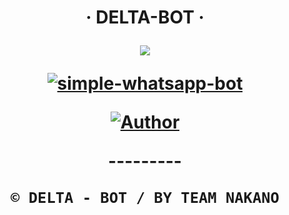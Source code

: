 <h1 align="center">‧ DELTA-BOT ‧
</p>
<p>
        <img src= "https://tinyurl.com/2alctfky">
    </p>
    <p align="center">
        <a href="#"><img title="simple-whatsapp-bot" src="https://img.shields.io/badge/-SIMPLE--WHATSAPP--BOT-green?colorA=%23ff0000&colorB=%23017e40&style=for-the-badge"></a>
    </p>
    <p>
        <a href="https://github.com/TeamNakano"><img title="Author"    src="https://img.shields.io/badge/Author-nakano-purple.svg?style=for-the-badge&logo=github"></a>
    </p>
---------  

`© DELTA - BOT / BY TEAM NAKANO`
